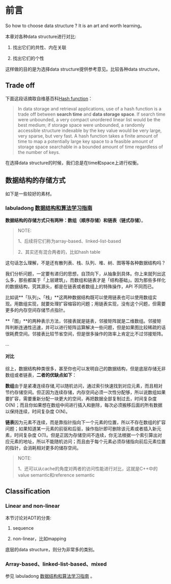 # 前言

So how to choose data structure ? It is an art and worth learning。

本章对各种data structure进行对比:

1) 找出它们的共性、内在关联

2) 找出它们的个性

这样做的目的是为选择data structure提供参考意见。比较各种data structure，



## Trade off

下面这段话摘取自维基百科[Hash function](https://en.wikipedia.org/wiki/Hash_function#Efficiency)：

> In data storage and retrieval applications, use of a hash function is a trade off between **search time** and **data storage space**. If search time were unbounded, a very compact unordered linear list would be the best medium; if storage space were unbounded, a randomly accessible structure indexable by the key value would be very large, very sparse, but very fast. A hash function takes a finite amount of time to map a potentially large key space to a feasible amount of storage space searchable in a bounded amount of time regardless of the number of keys. 

在选择data structure的时候，我们总是在time和space上进行权衡。



## 数据结构的存储方式

如下是一些较好的素材。

### labuladong  [数据结构和算法学习指南](https://mp.weixin.qq.com/s/ZYaXOSVM3YBIeRWm7E_jcQ)

**数据结构的存储方式只有两种：数组（顺序存储）和链表（链式存储）**。

> NOTE: 
>
> 1、后续将它们称为array-based、linked-list-based
>
> 2、其实还有混合两者的，比如hash table

这句话怎么理解，不是还有散列表、栈、队列、堆、树、图等等各种数据结构吗？

我们分析问题，一定要有递归的思想，自顶向下，从抽象到具体。你上来就列出这么多，那些都属于「上层建筑」，而数组和链表才是「结构基础」。因为那些多样化的数据结构，究其源头，都是在链表或者数组上的特殊操作，API 不同而已。

比如说**「队列」**、**「栈」**这两种数据结构既可以使用链表也可以使用数组实现。用数组实现，就要处理扩容缩容的问题；用链表实现，没有这个问题，但需要更多的内存空间存储节点指针。

**「图」**的两种表示方法，邻接表就是链表，邻接矩阵就是二维数组。邻接矩阵判断连通性迅速，并可以进行矩阵运算解决一些问题，但是如果图比较稀疏的话很耗费空间。邻接表比较节省空间，但是很多操作的效率上肯定比不过邻接矩阵。

...

#### 对比

综上，数据结构种类很多，甚至你也可以发明自己的数据结构，但是底层存储无非数组或者链表，**二者的优缺点如下**：

**数组**由于是紧凑连续存储,可以随机访问，通过索引快速找到对应元素，而且相对节约存储空间。但正因为连续存储，内存空间必须一次性分配够，所以说数组如果要扩容，需要重新分配一块更大的空间，再把数据全部复制过去，时间复杂度 O(N)；而且你如果想在数组中间进行插入和删除，每次必须搬移后面的所有数据以保持连续，时间复杂度 O(N)。

**链表**因为元素不连续，而是靠指针指向下一个元素的位置，所以不存在数组的扩容问题；如果知道某一元素的前驱和后驱，操作指针即可删除该元素或者插入新元素，时间复杂度 O(1)。但是正因为存储空间不连续，你无法根据一个索引算出对应元素的地址，所以不能随机访问；而且由于每个元素必须存储指向前后元素位置的指针，会消耗相对更多的储存空间。

> NOTE: 
>
> 1、还可以从cache的角度对两者的访问性能进行对比，这就是C++中的value semantic和reference semantic





## Classification

### Linear and non-linear

本节讨论对ADT的分类:

1) sequence

2) non-linear，比如mapping

底层的data structure，则分为非常多的类别。

### Array-based、linked-list-based、mixed

参见 labuladong  [数据结构和算法学习指南](https://mp.weixin.qq.com/s/ZYaXOSVM3YBIeRWm7E_jcQ) 。